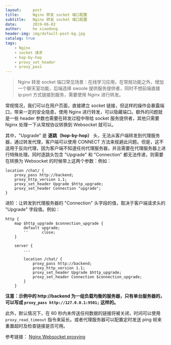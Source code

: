 ```yaml
---
layout:     post
title:      Nginx 转发 socket 端口配置
subtitle:   Nginx 转发 socket 端口配置
date:       2019-06-03
author:     he xiaodong
header-img: img/default-post-bg.jpg
catalog: true
tags:
    - Nginx
    - socket 请求
    - hop-by-hop
    - proxy_set_header 
    - proxy_pass
---
```


> Nginx 转发 socket 端口常见场景：在线学习应用，在常规功能之外，增加一个聊天室功能，后端选择 swoole 提供服务提供者，同时不想前端直接 ip:port 方式链接到服务，需要使用 Nginx 进行转发。

常规情况，我们可以在用户页面，直接建立 socket 链接，但这样的操作会暴露端口，带来一定的安全隐患，使用 Nginx 进行转发，可以隐藏端口。额外的问题就是一些 header 参数也需要在转发过程中带给 socket 服务提供者，其他只需要 Nginx 处理一下从常规协议转换到 Websocket 就可以。

其中，"Upgrade" 是 **逐跳（hop-by-hop）** 头，无法从客户端转发到代理服务器，通过转发代理，客户端可以使用 CONNECT 方法来规避此问题。但是，这不适用于反向代理，因为客户端不知道任何代理服务器，并且需要在代理服务器上进行特殊处理。同时逐跳头包含 "Upgrade" 和 "Connection" 都无法传递，则需要在转换为 Websocket 的时候带上这两个参数：例如：

```nginx
location /chat/ {
    proxy_pass http://backend;
    proxy_http_version 1.1;
    proxy_set_header Upgrade $http_upgrade;
    proxy_set_header Connection "upgrade";
}
```

进阶：让转发到代理服务器的 "Connection" 头字段的值，取决于客户端请求头的 "Upgrade" 字段值。例如：
```nginx
http {
    map $http_upgrade $connection_upgrade {
        default upgrade;
        ''      close;
    }

    server {
        ...

        location /chat/ {
            proxy_pass http://backend;
            proxy_http_version 1.1;
            proxy_set_header Upgrade $http_upgrade;
            proxy_set_header Connection $connection_upgrade;
        }
    }
```

**注意：示例中的 http://backend 为一组负载均衡的服务器，只有单台服务器的，可以写成 `proxy_pass http://127.0.0.1:9501;` 这样的。**

此外，默认情况下，在 60 秒内未传送任何数据的链接将被关闭，时间可以使用 `proxy_read_timeout` 指令来延长。或者代理服务器可以配置定时发送 ping 帧来重置超时及检查链接是否可用。


参考链接： [Nginx Websocket proxying](http://nginx.org/en/docs/http/websocket.html)
